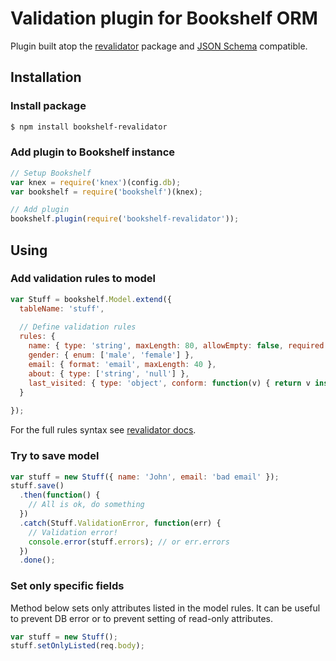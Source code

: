 # Validation plugin for Bookshelf ORM

Plugin built atop the <a href="https://www.npmjs.com/package/revalidator">revalidator</a> package
and <a href="http://tools.ietf.org/html/draft-zyp-json-schema-04">JSON Schema</a> compatible.

## Installation

### Install package

```bash
$ npm install bookshelf-revalidator
```

### Add plugin to Bookshelf instance

```javascript
// Setup Bookshelf
var knex = require('knex')(config.db);
var bookshelf = require('bookshelf')(knex);

// Add plugin
bookshelf.plugin(require('bookshelf-revalidator'));
```

## Using

### Add validation rules to model

```javascript
var Stuff = bookshelf.Model.extend({
  tableName: 'stuff',
  
  // Define validation rules
  rules: {
    name: { type: 'string', maxLength: 80, allowEmpty: false, required: true },
    gender: { enum: ['male', 'female'] },
    email: { format: 'email', maxLength: 40 },
    about: { type: ['string', 'null'] },
    last_visited: { type: 'object', conform: function(v) { return v instanceof Date }}
  }
  
});
```
For the full rules syntax see <a href="https://www.npmjs.com/package/revalidator#schema">revalidator docs</a>.

### Try to save model
```javascript
var stuff = new Stuff({ name: 'John', email: 'bad email' });
stuff.save()
  .then(function() {
    // All is ok, do something
  })
  .catch(Stuff.ValidationError, function(err) {
    // Validation error!
    console.error(stuff.errors); // or err.errors 
  })
  .done();
```

### Set only specific fields

Method below sets only attributes listed in the model rules. It can be useful to prevent DB error or to prevent setting of read-only attributes.

```javascript
var stuff = new Stuff();
stuff.setOnlyListed(req.body);
```

